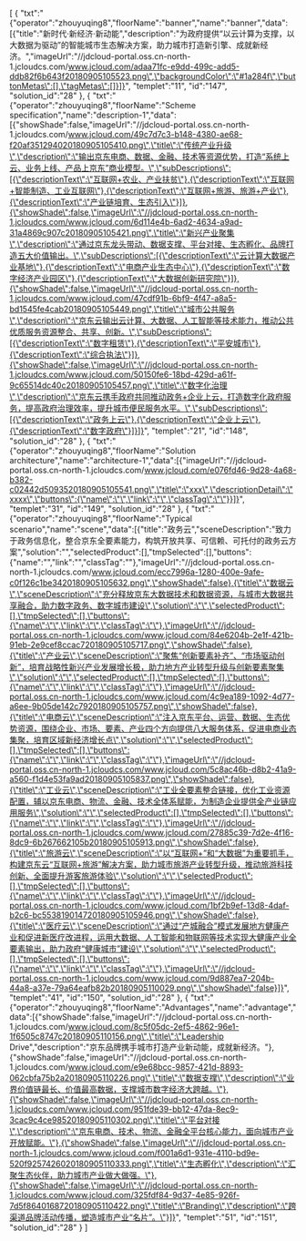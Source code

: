 [
	{
		"txt":"{\"operator\":\"zhouyuqing8\",\"floorName\":\"banner\",\"name\":\"banner\",\"data\":[{\"title\":\"新时代·新经济·新动能\",\"description\":\"为政府提供“以云计算为支撑，以大数据为驱动”的智能城市生态解决方案，助力城市打造新引擎、成就新经济。\",\"imageUrl\":\"//jdcloud-portal.oss.cn-north-1.jcloudcs.com/www.jcloud.com/adaa71fc-e9dd-499c-add5-ddb82f6b643f20180905105523.png\",\"backgroundColor\":\"#1a284f\",\"buttonMetas\":[],\"tagMetas\":[]}]}",
		"templet":"11",
		"id":"147",
		"solution_id":"28"
	},
	{
		"txt":"{\"operator\":\"zhouyuqing8\",\"floorName\":\"Scheme specification\",\"name\":\"description-1\",\"data\":[{\"showShade\":false,\"imageUrl\":\"//jdcloud-portal.oss.cn-north-1.jcloudcs.com/www.jcloud.com/49c7d7c3-b148-4380-ae68-f20af351294020180905105410.png\",\"title\":\"传统产业升级\",\"description\":\"输出京东电商、数据、金融、技术等资源优势，打造“系统上云、业务上线、产品上京东”商业模型。\",\"subDescriptions\":[{\"descriptionText\":\"互联网+农业、产业扶贫\"},{\"descriptionText\":\"互联网+智能制造、工业互联网\"},{\"descriptionText\":\"互联网+旅游、旅游+产业\"},{\"descriptionText\":\"产业链培育、生态引入\"}]},{\"showShade\":false,\"imageUrl\":\"//jdcloud-portal.oss.cn-north-1.jcloudcs.com/www.jcloud.com/6d114e4b-6ad2-4634-a9ad-31a4869c907c20180905105421.png\",\"title\":\"新兴产业聚集\",\"description\":\"通过京东龙头带动、数据支撑、平台对接、生态孵化、品牌打造五大价值输出。\",\"subDescriptions\":[{\"descriptionText\":\"云计算大数据产业基地\"},{\"descriptionText\":\"电商产业生态中心\"},{\"descriptionText\":\"数字经济产业园区\"},{\"descriptionText\":\"大数据创新研究院\"}]},{\"showShade\":false,\"imageUrl\":\"//jdcloud-portal.oss.cn-north-1.jcloudcs.com/www.jcloud.com/47cdf91b-6bf9-4f47-a8a5-bd1545fe4cab20180905105449.png\",\"title\":\"城市公共服务\",\"description\":\"京东云输出云计算、大数据、人工智能等技术能力，推动公共优质服务资源整合、共享、创新。\",\"subDescriptions\":[{\"descriptionText\":\"数字租赁\"},{\"descriptionText\":\"平安城市\"},{\"descriptionText\":\"综合执法\"}]},{\"showShade\":false,\"imageUrl\":\"//jdcloud-portal.oss.cn-north-1.jcloudcs.com/www.jcloud.com/50150fe6-18bd-429d-a61f-9c65514dc40c20180905105457.png\",\"title\":\"数字化治理\",\"description\":\"京东云携手政府共同推动政务+企业上云，打造数字化政府服务，提高政府治理效率，提升城市便民服务水平。\",\"subDescriptions\":[{\"descriptionText\":\"政务上云\"},{\"descriptionText\":\"企业上云\"},{\"descriptionText\":\"数字政府\"}]}]}",
		"templet":"21",
		"id":"148",
		"solution_id":"28"
	},
	{
		"txt":"{\"operator\":\"zhouyuqing8\",\"floorName\":\"Solution architecture\",\"name\":\"architecture-1\",\"data\":[{\"imageUrl\":\"//jdcloud-portal.oss.cn-north-1.jcloudcs.com/www.jcloud.com/e076fd46-9d28-4a68-b382-c02442d5093520180905105541.png\",\"title\":\"xxx\",\"descriptionDetail\":\"xxxx\",\"buttons\":{\"name\":\"\",\"link\":\"\",\"classTag\":\"\"}}]}",
		"templet":"31",
		"id":"149",
		"solution_id":"28"
	},
	{
		"txt":"{\"operator\":\"zhouyuqing8\",\"floorName\":\"Typical scenario\",\"name\":\"scene\",\"data\":[{\"title\":\"政务云\",\"sceneDescription\":\"致力于政务信息化，整合京东全要素能力，构筑开放共享、可信赖、可托付的政务云方案\",\"solution\":\"\",\"selectedProduct\":[],\"tmpSelected\":[],\"buttons\":{\"name\":\"\",\"link\":\"\",\"classTag\":\"\"},\"imageUrl\":\"//jdcloud-portal.oss.cn-north-1.jcloudcs.com/www.jcloud.com/ecc7996a-1280-400e-9afe-c0f126c1be3420180905105632.png\",\"showShade\":false},{\"title\":\"数据云\",\"sceneDescription\":\"充分释放京东大数据技术和数据资源，与城市大数据共享融合，助力数字政务、数字城市建设\",\"solution\":\"\",\"selectedProduct\":[],\"tmpSelected\":[],\"buttons\":{\"name\":\"\",\"link\":\"\",\"classTag\":\"\"},\"imageUrl\":\"//jdcloud-portal.oss.cn-north-1.jcloudcs.com/www.jcloud.com/84e6204b-2e1f-421b-91eb-2e9cef8ccac720180905105717.png\",\"showShade\":false},{\"title\":\"产业云\",\"sceneDescription\":\"聚焦“创新要素补齐”、“市场驱动创新”，培育战略性新兴产业发展增长极，助力地方产业转型升级与创新要素聚集\",\"solution\":\"\",\"selectedProduct\":[],\"tmpSelected\":[],\"buttons\":{\"name\":\"\",\"link\":\"\",\"classTag\":\"\"},\"imageUrl\":\"//jdcloud-portal.oss.cn-north-1.jcloudcs.com/www.jcloud.com/4c9ea189-1092-4d77-a6ee-9b05de142c7920180905105757.png\",\"showShade\":false},{\"title\":\"电商云\",\"sceneDescription\":\"注入京东平台、运营、数据、生态优势资源，围绕企业、市场、要素、产业四个方向提供八大服务体系，促进电商业态集聚，培育区域新经济增长点\",\"solution\":\"\",\"selectedProduct\":[],\"tmpSelected\":[],\"buttons\":{\"name\":\"\",\"link\":\"\",\"classTag\":\"\"},\"imageUrl\":\"//jdcloud-portal.oss.cn-north-1.jcloudcs.com/www.jcloud.com/5c8ac46b-d8b2-41a9-a560-f1d4e53fa9ad20180905105837.png\",\"showShade\":false},{\"title\":\"工业云\",\"sceneDescription\":\"工业全要素整合链接，优化工业资源配置，辅以京东电商、物流、金融、技术全体系赋能，为制造企业提供全产业链应用服务\",\"solution\":\"\",\"selectedProduct\":[],\"tmpSelected\":[],\"buttons\":{\"name\":\"\",\"link\":\"\",\"classTag\":\"\"},\"imageUrl\":\"//jdcloud-portal.oss.cn-north-1.jcloudcs.com/www.jcloud.com/27885c39-7d2e-4f16-8dc9-6b267662105b20180905105913.png\",\"showShade\":false},{\"title\":\"旅游云\",\"sceneDescription\":\"以“互联网+”和“大数据”为重要抓手，构建京东云“互联网+旅游”解决方案，助力城市旅游产业转型升级，推动旅游科技创新、全面提升游客旅游体验\",\"solution\":\"\",\"selectedProduct\":[],\"tmpSelected\":[],\"buttons\":{\"name\":\"\",\"link\":\"\",\"classTag\":\"\"},\"imageUrl\":\"//jdcloud-portal.oss.cn-north-1.jcloudcs.com/www.jcloud.com/1bf2b9ef-13d8-4daf-b2c6-bc553819014720180905105946.png\",\"showShade\":false},{\"title\":\"医疗云\",\"sceneDescription\":\"通过“产城融合”模式发展地方健康产业和促进新医疗改进程，运用大数据、人工智能和物联网等技术实现大健康产业全要素输出，助力政府“健康城市”建设\",\"solution\":\"\",\"selectedProduct\":[],\"tmpSelected\":[],\"buttons\":{\"name\":\"\",\"link\":\"\",\"classTag\":\"\"},\"imageUrl\":\"//jdcloud-portal.oss.cn-north-1.jcloudcs.com/www.jcloud.com/9d887ea7-204b-44a8-a37e-79a64eafb82b20180905110029.png\",\"showShade\":false}]}",
		"templet":"41",
		"id":"150",
		"solution_id":"28"
	},
	{
		"txt":"{\"operator\":\"zhouyuqing8\",\"floorName\":\"Advantages\",\"name\":\"advantage\",\"data\":[{\"showShade\":false,\"imageUrl\":\"//jdcloud-portal.oss.cn-north-1.jcloudcs.com/www.jcloud.com/8c5f05dc-2ef5-4862-96e1-1f6505c8747c20180905110156.png\",\"title\":\"Leadership Drive\",\"description\":\"京东品牌携手城市打造产业新动能，成就新经济。\"},{\"showShade\":false,\"imageUrl\":\"//jdcloud-portal.oss.cn-north-1.jcloudcs.com/www.jcloud.com/e9e68bcc-9857-421d-8893-062cbfa75b2a20180905110226.png\",\"title\":\"数据支撑\",\"description\":\"业界价值链最长、价值最高数据，支撑城市数字经济大跨越。\"},{\"showShade\":false,\"imageUrl\":\"//jdcloud-portal.oss.cn-north-1.jcloudcs.com/www.jcloud.com/951fde39-bb12-47da-8ec9-3cac9c4ce98520180905110302.png\",\"title\":\"平台对接\",\"description\":\"京东电商、技术、物流、金融全平台核心能力，面向城市产业开放赋能。\"},{\"showShade\":false,\"imageUrl\":\"//jdcloud-portal.oss.cn-north-1.jcloudcs.com/www.jcloud.com/f001a6d1-931e-4110-bd9e-520f9257426020180905110333.png\",\"title\":\"生态孵化\",\"description\":\"汇聚生态伙伴，助力城市产业做大做强。\"},{\"showShade\":false,\"imageUrl\":\"//jdcloud-portal.oss.cn-north-1.jcloudcs.com/www.jcloud.com/325fdf84-9d37-4e85-926f-7d5f8640168720180905110422.png\",\"title\":\"Branding\",\"description\":\"跨渠道品牌活动传播，塑造城市产业“名片”。\"}]}",
		"templet":"51",
		"id":"151",
		"solution_id":"28"
	}
]